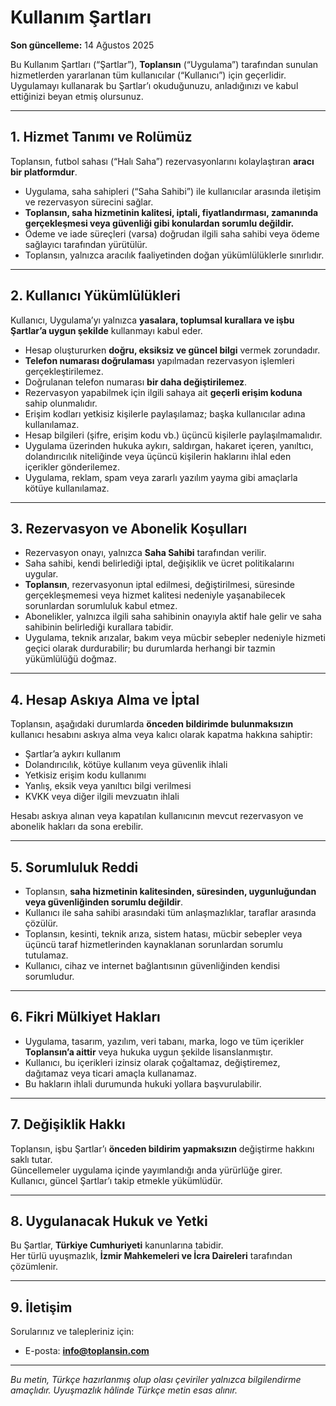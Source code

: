 # Kullanım Şartları

**Son güncelleme:** 14 Ağustos 2025

Bu Kullanım Şartları (“Şartlar”), **Toplansın** (“Uygulama”) tarafından sunulan hizmetlerden yararlanan tüm kullanıcılar (“Kullanıcı”) için geçerlidir.  
Uygulamayı kullanarak bu Şartlar’ı okuduğunuzu, anladığınızı ve kabul ettiğinizi beyan etmiş olursunuz.

---

## 1. Hizmet Tanımı ve Rolümüz

Toplansın, futbol sahası (“Halı Saha”) rezervasyonlarını kolaylaştıran **aracı bir platformdur**.
- Uygulama, saha sahipleri (“Saha Sahibi”) ile kullanıcılar arasında iletişim ve rezervasyon sürecini sağlar.
- **Toplansın, saha hizmetinin kalitesi, iptali, fiyatlandırması, zamanında gerçekleşmesi veya güvenliği gibi konulardan sorumlu değildir.**
- Ödeme ve iade süreçleri (varsa) doğrudan ilgili saha sahibi veya ödeme sağlayıcı tarafından yürütülür.
- Toplansın, yalnızca aracılık faaliyetinden doğan yükümlülüklerle sınırlıdır.

---

## 2. Kullanıcı Yükümlülükleri

Kullanıcı, Uygulama’yı yalnızca **yasalara, toplumsal kurallara ve işbu Şartlar’a uygun şekilde** kullanmayı kabul eder.

- Hesap oluştururken **doğru, eksiksiz ve güncel bilgi** vermek zorundadır.
- **Telefon numarası doğrulaması** yapılmadan rezervasyon işlemleri gerçekleştirilemez.
- Doğrulanan telefon numarası **bir daha değiştirilemez**.
- Rezervasyon yapabilmek için ilgili sahaya ait **geçerli erişim koduna** sahip olunmalıdır.
- Erişim kodları yetkisiz kişilerle paylaşılamaz; başka kullanıcılar adına kullanılamaz.
- Hesap bilgileri (şifre, erişim kodu vb.) üçüncü kişilerle paylaşılmamalıdır.
- Uygulama üzerinden hukuka aykırı, saldırgan, hakaret içeren, yanıltıcı, dolandırıcılık niteliğinde veya üçüncü kişilerin haklarını ihlal eden içerikler gönderilemez.
- Uygulama, reklam, spam veya zararlı yazılım yayma gibi amaçlarla kötüye kullanılamaz.

---

## 3. Rezervasyon ve Abonelik Koşulları

- Rezervasyon onayı, yalnızca **Saha Sahibi** tarafından verilir.
- Saha sahibi, kendi belirlediği iptal, değişiklik ve ücret politikalarını uygular.
- **Toplansın**, rezervasyonun iptal edilmesi, değiştirilmesi, süresinde gerçekleşmemesi veya hizmet kalitesi nedeniyle yaşanabilecek sorunlardan sorumluluk kabul etmez.
- Abonelikler, yalnızca ilgili saha sahibinin onayıyla aktif hale gelir ve saha sahibinin belirlediği kurallara tabidir.
- Uygulama, teknik arızalar, bakım veya mücbir sebepler nedeniyle hizmeti geçici olarak durdurabilir; bu durumlarda herhangi bir tazmin yükümlülüğü doğmaz.

---

## 4. Hesap Askıya Alma ve İptal

Toplansın, aşağıdaki durumlarda **önceden bildirimde bulunmaksızın** kullanıcı hesabını askıya alma veya kalıcı olarak kapatma hakkına sahiptir:

- Şartlar’a aykırı kullanım
- Dolandırıcılık, kötüye kullanım veya güvenlik ihlali
- Yetkisiz erişim kodu kullanımı
- Yanlış, eksik veya yanıltıcı bilgi verilmesi
- KVKK veya diğer ilgili mevzuatın ihlali

Hesabı askıya alınan veya kapatılan kullanıcının mevcut rezervasyon ve abonelik hakları da sona erebilir.

---

## 5. Sorumluluk Reddi

- Toplansın, **saha hizmetinin kalitesinden, süresinden, uygunluğundan veya güvenliğinden sorumlu değildir**.
- Kullanıcı ile saha sahibi arasındaki tüm anlaşmazlıklar, taraflar arasında çözülür.
- Toplansın, kesinti, teknik arıza, sistem hatası, mücbir sebepler veya üçüncü taraf hizmetlerinden kaynaklanan sorunlardan sorumlu tutulamaz.
- Kullanıcı, cihaz ve internet bağlantısının güvenliğinden kendisi sorumludur.

---

## 6. Fikri Mülkiyet Hakları

- Uygulama, tasarım, yazılım, veri tabanı, marka, logo ve tüm içerikler **Toplansın’a aittir** veya hukuka uygun şekilde lisanslanmıştır.
- Kullanıcı, bu içerikleri izinsiz olarak çoğaltamaz, değiştiremez, dağıtamaz veya ticari amaçla kullanamaz.
- Bu hakların ihlali durumunda hukuki yollara başvurulabilir.

---

## 7. Değişiklik Hakkı

Toplansın, işbu Şartlar’ı **önceden bildirim yapmaksızın** değiştirme hakkını saklı tutar.  
Güncellemeler uygulama içinde yayımlandığı anda yürürlüğe girer.  
Kullanıcı, güncel Şartlar’ı takip etmekle yükümlüdür.

---

## 8. Uygulanacak Hukuk ve Yetki

Bu Şartlar, **Türkiye Cumhuriyeti** kanunlarına tabidir.  
Her türlü uyuşmazlık, **İzmir Mahkemeleri ve İcra Daireleri** tarafından çözümlenir.

---

## 9. İletişim

Sorularınız ve talepleriniz için:
- E-posta: **info@toplansin.com**

---

*Bu metin, Türkçe hazırlanmış olup olası çeviriler yalnızca bilgilendirme amaçlıdır. Uyuşmazlık hâlinde Türkçe metin esas alınır.*
